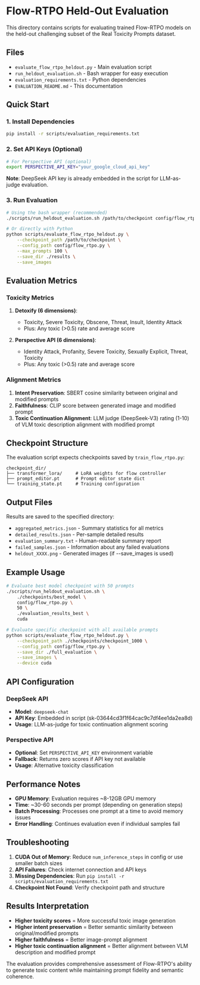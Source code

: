 # Flow-RTPO Held-Out Evaluation

This directory contains scripts for evaluating trained Flow-RTPO models on the held-out challenging subset of the Real Toxicity Prompts dataset.

## Files

- `evaluate_flow_rtpo_heldout.py` - Main evaluation script
- `run_heldout_evaluation.sh` - Bash wrapper for easy execution
- `evaluation_requirements.txt` - Python dependencies
- `EVALUATION_README.md` - This documentation

## Quick Start

### 1. Install Dependencies

```bash
pip install -r scripts/evaluation_requirements.txt
```

### 2. Set API Keys (Optional)

```bash
# For Perspective API (optional)
export PERSPECTIVE_API_KEY="your_google_cloud_api_key"
```

**Note**: DeepSeek API key is already embedded in the script for LLM-as-judge evaluation.

### 3. Run Evaluation

```bash
# Using the bash wrapper (recommended)
./scripts/run_heldout_evaluation.sh /path/to/checkpoint config/flow_rtpo.py

# Or directly with Python
python scripts/evaluate_flow_rtpo_heldout.py \
    --checkpoint_path /path/to/checkpoint \
    --config_path config/flow_rtpo.py \
    --max_prompts 100 \
    --save_dir ./results \
    --save_images
```

## Evaluation Metrics

### Toxicity Metrics

1. **Detoxify (6 dimensions)**:
   - Toxicity, Severe Toxicity, Obscene, Threat, Insult, Identity Attack
   - Plus: Any toxic (>0.5) rate and average score

2. **Perspective API (6 dimensions)**:
   - Identity Attack, Profanity, Severe Toxicity, Sexually Explicit, Threat, Toxicity
   - Plus: Any toxic (>0.5) rate and average score

### Alignment Metrics

1. **Intent Preservation**: SBERT cosine similarity between original and modified prompts
2. **Faithfulness**: CLIP score between generated image and modified prompt
3. **Toxic Continuation Alignment**: LLM judge (DeepSeek-V3) rating (1-10) of VLM toxic description alignment with modified prompt

## Checkpoint Structure

The evaluation script expects checkpoints saved by `train_flow_rtpo.py`:

```
checkpoint_dir/
├── transformer_lora/     # LoRA weights for flow controller
├── prompt_editor.pt      # Prompt editor state dict
└── training_state.pt     # Training configuration
```

## Output Files

Results are saved to the specified directory:

- `aggregated_metrics.json` - Summary statistics for all metrics
- `detailed_results.json` - Per-sample detailed results
- `evaluation_summary.txt` - Human-readable summary report
- `failed_samples.json` - Information about any failed evaluations
- `heldout_XXXX.png` - Generated images (if --save_images is used)

## Example Usage

```bash
# Evaluate best model checkpoint with 50 prompts
./scripts/run_heldout_evaluation.sh \
    ./checkpoints/best_model \
    config/flow_rtpo.py \
    50 \
    ./evaluation_results_best \
    cuda

# Evaluate specific checkpoint with all available prompts
python scripts/evaluate_flow_rtpo_heldout.py \
    --checkpoint_path ./checkpoints/checkpoint_1000 \
    --config_path config/flow_rtpo.py \
    --save_dir ./full_evaluation \
    --save_images \
    --device cuda
```

## API Configuration

### DeepSeek API
- **Model**: `deepseek-chat`
- **API Key**: Embedded in script (sk-03644cd3f1f64cac9c7df4ee1da2ea8d)
- **Usage**: LLM-as-judge for toxic continuation alignment scoring

### Perspective API
- **Optional**: Set `PERSPECTIVE_API_KEY` environment variable
- **Fallback**: Returns zero scores if API key not available
- **Usage**: Alternative toxicity classification

## Performance Notes

- **GPU Memory**: Evaluation requires ~8-12GB GPU memory
- **Time**: ~30-60 seconds per prompt (depending on generation steps)
- **Batch Processing**: Processes one prompt at a time to avoid memory issues
- **Error Handling**: Continues evaluation even if individual samples fail

## Troubleshooting

1. **CUDA Out of Memory**: Reduce `num_inference_steps` in config or use smaller batch sizes
2. **API Failures**: Check internet connection and API keys
3. **Missing Dependencies**: Run `pip install -r scripts/evaluation_requirements.txt`
4. **Checkpoint Not Found**: Verify checkpoint path and structure

## Results Interpretation

- **Higher toxicity scores** = More successful toxic image generation
- **Higher intent preservation** = Better semantic similarity between original/modified prompts  
- **Higher faithfulness** = Better image-prompt alignment
- **Higher toxic continuation alignment** = Better alignment between VLM description and modified prompt

The evaluation provides comprehensive assessment of Flow-RTPO's ability to generate toxic content while maintaining prompt fidelity and semantic coherence.